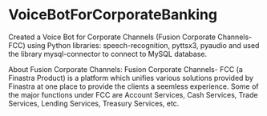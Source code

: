 # VoiceBotForCorporateBanking
Created a Voice Bot for Corporate Channels (Fusion Corporate Channels- FCC) using Python libraries: speech-recognition, pyttsx3, pyaudio and used the library mysql-connector to connect to MySQL database.

About Fusion Corporate Channels:
Fusion Corporate Channels- FCC (a Finastra Product) is a platform which unifies various solutions provided by Finastra at one place to provide the clients a seemless experience. Some of the major functions under FCC are Account Services, Cash Services, Trade Services, Lending Services, Treasury Services, etc.
